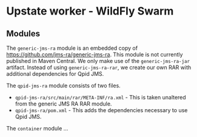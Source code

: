# Upstate worker - WildFly Swarm

## Modules

The `generic-jms-ra` module is an embedded copy of
<https://github.com/jms-ra/generic-jms-ra>.  This module is not
currently published in Maven Central.  We only make use of the
`generic-jms-ra-jar` artifact.  Instead of using `generic-jms-ra-rar`,
we create our own RAR with additional dependencies for Qpid JMS.

The `qpid-jms-ra` module consists of two files.

* `qpid-jms-ra/src/main/rar/META-INF/ra.xml` - This is taken unaltered
  from the generic JMS RA RAR module.
* `qpid-jms-ra/pom.xml` - This adds the dependencies necessary to use
  Qpid JMS.

The `container` module ...
